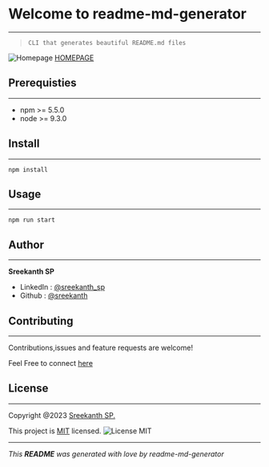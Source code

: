   # Welcome to readme-md-generator
---
> ` CLI that generates beautiful README.md files `

![Homepage](https://encrypted-tbn0.gstatic.com/images?q=tbn:ANd9GcStVG6r2XnL01e49oBxLMatvU-qmH0hnBZCBgcn3v01U4m3gx4fj2PQxZA&usqp=CAU) [HOMEPAGE](https://github.com/Sreekanth-SP)

## Prerequisties
---
* npm >= 5.5.0
* node >= 9.3.0

## Install
---

`npm install`

## Usage
---

`npm run start`

## Author
---
**Sreekanth SP**

* LinkedIn : [@sreekanth_sp](https://www.linkedin.com/in/sreekanthsp/)
* Github  : [@sreekanth](https://github.com/Sreekanth-SP)

## Contributing
---
Contributions,issues and feature requests are welcome!

Feel Free to connect [here](sreekanthharisree2000@gmail.com)

## License
---
Copyright @2023 [Sreekanth SP.](https://www.linkedin.com/in/sreekanthsp/)

This project is [MIT](https://opensource.org/license/mit/) licensed.
![License MIT](https://img.shields.io/badge/License-MIT-yellow.svg)

---

*This **README** was generated with love  by readme-md-generator*
